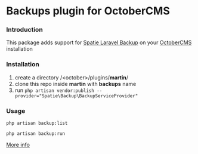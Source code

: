 # Backups plugin for OctoberCMS


### Introduction
This package adds support for [Spatie Laravel Backup](https://github.com/spatie/laravel-backup) on your [OctoberCMS](octobercms.com) installation


### Installation
1. create a directory /\<october\>/plugins/**martin**/
2. clone this repo inside **martin** with **backups** name
3. run ```php artisan vendor:publish --provider="Spatie\Backup\BackupServiceProvider"```


### Usage
```php artisan backup:list```

```php artisan backup:run```

[More info](https://docs.spatie.be/laravel-backup/v3/taking-backups/overview)
